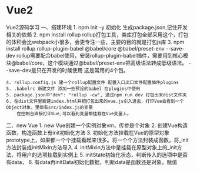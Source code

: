 # Vue2
Vue2源码学习
一、搭建环境
    1. npm init -y 初始化 生成package.json,记住开发相关的依赖
    2. npm install rollup  rollup打包工具，类库打包全部采用这个，打包的体积会比webpack小很多，会更专注一些，主要的目的就是打包js库
    3. npm install rollup rollup-plugin-babel @babel/core @babel/preset-env --save-dev 
    rollup需要配合babel使用，安装rollup-plugin-babel插件，需要用到核心模块@babel/core，这个模块通过@babel/preset-env把高级语法转成低级语法。 --save-dev是只在开发的时候使用
    这是常用的4个包。

    4. rollup.config.js 建一个rollup配置文件 配置入口出口文件配置插件plugins
    5. .babelrc 新建文件 添加一些预设的babel 在plugins中使用
    5. package.json中"dev": "rollup -cw", 通过npm run dev 打包出来dist文件夹
    6. 在dist文件里新建index.html并把打包出来的vue.js引入进去，打印Vue会看到一个Object对象，里面有src/index.js的变量
        在控制台直接打印Vue,可以看到变量都挂载在Vue变量上。

二、new Vue
    1. new Vue创建一个实例对象vm，传参是个对象
    2. 创建Vue构造函数，构造函数上有init初始化方法
    3. 初始化方法挂载在Vue的原型对象prototype上，如果都一个个挂载看起来很多。将一个个方法封装成函数，将_init方法封装成initMixin方法导入
    4. initMixin方法中是挂载在原型对象上的_init方法，将用户的选项挂载到实例上
    5. initState初始化状态，判断传入的选项中是否有data，
    6. 有data再initData初始化数据，判断data是函数还是对象，赋值

 


